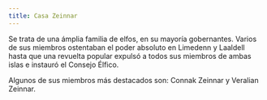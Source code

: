 ```yaml
---
title: Casa Zeinnar
---
```


Se trata de una ámplia familia de elfos, en su mayoría gobernantes. Varios de sus miembros ostentaban el poder absoluto en Limedenn y Laaldell hasta que una revuelta popular expulsó a todos sus miembros de ambas islas e instauró el Consejo Élfico.

Algunos de sus miembros más destacados son: Connak Zeinnar y Veralian Zeinnar.
